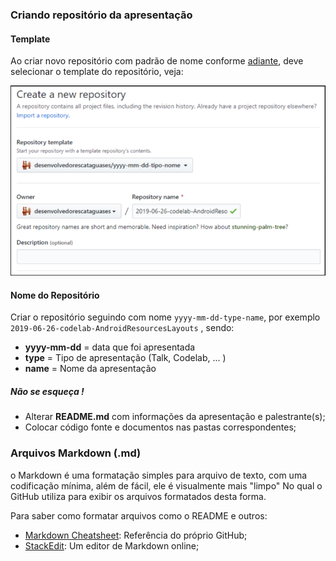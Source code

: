 ### Criando repositório da apresentação

#### Template
Ao criar novo repositório com padrão de nome conforme [adiante](#nome-do-repositório), deve selecionar o template do repositório, veja:

![Respositório template: yyyy-mm-dd-tipo-nome](images/using_template.png)

#### Nome do Repositório
Criar o repositório seguindo com nome `yyyy-mm-dd-type-name`, por exemplo `2019-06-26-codelab-AndroidResourcesLayouts` , sendo:

- **yyyy-mm-dd** = data que foi apresentada
- **type** = Tipo de apresentação (Talk, Codelab, ... )
- **name** = Nome da apresentação

##### Não se esqueça !
- Alterar **README.md** com informações da apresentação e palestrante(s);
- Colocar código fonte e documentos nas pastas correspondentes;

### Arquivos Markdown (.md)
o Markdown é uma formatação simples para arquivo de texto, com uma codificação mínima, além de fácil, ele é visualmente mais "limpo" No qual o GitHub utiliza para exibir os arquivos formatados desta forma.

Para saber como formatar arquivos como o README e outros:
- [Markdown Cheatsheet](https://github.com/adam-p/markdown-here/wiki/Markdown-Cheatsheet): Referência do próprio GitHub;
- [StackEdit](https://stackedit.io/app#): Um editor de Markdown online;
